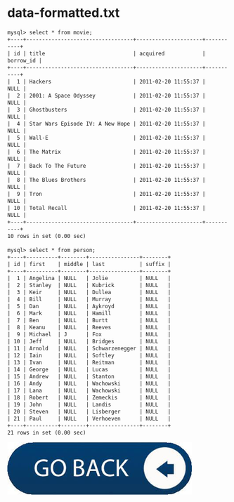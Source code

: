 # data-formatted.txt

    mysql> select * from movie;
    +----+----------------------------------+---------------------+-----------+
    | id | title                            | acquired            | borrow_id |
    +----+----------------------------------+---------------------+-----------+
    |  1 | Hackers                          | 2011-02-20 11:55:37 |      NULL | 
    |  2 | 2001: A Space Odyssey            | 2011-02-20 11:55:37 |      NULL | 
    |  3 | Ghostbusters                     | 2011-02-20 11:55:37 |      NULL | 
    |  4 | Star Wars Episode IV: A New Hope | 2011-02-20 11:55:37 |      NULL | 
    |  5 | Wall-E                           | 2011-02-20 11:55:37 |      NULL | 
    |  6 | The Matrix                       | 2011-02-20 11:55:37 |      NULL | 
    |  7 | Back To The Future               | 2011-02-20 11:55:37 |      NULL | 
    |  8 | The Blues Brothers               | 2011-02-20 11:55:37 |      NULL | 
    |  9 | Tron                             | 2011-02-20 11:55:37 |      NULL | 
    | 10 | Total Recall                     | 2011-02-20 11:55:37 |      NULL | 
    +----+----------------------------------+---------------------+-----------+
    10 rows in set (0.00 sec)

    mysql> select * from person;
    +----+----------+--------+----------------+--------+
    | id | first    | middle | last           | suffix |
    +----+----------+--------+----------------+--------+
    |  1 | Angelina | NULL   | Jolie          | NULL   | 
    |  2 | Stanley  | NULL   | Kubrick        | NULL   | 
    |  3 | Keir     | NULL   | Dullea         | NULL   | 
    |  4 | Bill     | NULL   | Murray         | NULL   | 
    |  5 | Dan      | NULL   | Aykroyd        | NULL   | 
    |  6 | Mark     | NULL   | Hamill         | NULL   | 
    |  7 | Ben      | NULL   | Burtt          | NULL   | 
    |  8 | Keanu    | NULL   | Reeves         | NULL   | 
    |  9 | Michael  | J      | Fox            | NULL   | 
    | 10 | Jeff     | NULL   | Bridges        | NULL   | 
    | 11 | Arnold   | NULL   | Schwarzenegger | NULL   | 
    | 12 | Iain     | NULL   | Softley        | NULL   | 
    | 13 | Ivan     | NULL   | Reitman        | NULL   | 
    | 14 | George   | NULL   | Lucas          | NULL   | 
    | 15 | Andrew   | NULL   | Stanton        | NULL   | 
    | 16 | Andy     | NULL   | Wachowski      | NULL   | 
    | 17 | Lana     | NULL   | Wachowski      | NULL   | 
    | 18 | Robert   | NULL   | Zemeckis       | NULL   | 
    | 19 | John     | NULL   | Landis         | NULL   | 
    | 20 | Steven   | NULL   | Lisberger      | NULL   | 
    | 21 | Paul     | NULL   | Verhoeven      | NULL   | 
    +----+----------+--------+----------------+--------+
    21 rows in set (0.00 sec)

[![continue](./images/back.jpeg)](./5_INSERT_and_SOURCE.md)
